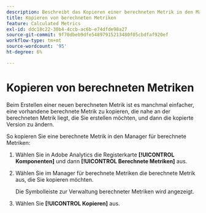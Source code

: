 ```yaml
---
description: Beschreibt das Kopieren einer berechneten Metrik in den Manager für berechnete Metriken
title: Kopieren von berechneten Metriken
feature: Calculated Metrics
exl-id: ddc18c22-30b4-4ccb-ac6b-e74dfde98a27
source-git-commit: 9f70dbeb9dfe54897915213480f05cbdfaf920ef
workflow-type: tm+mt
source-wordcount: '95'
ht-degree: 6%

---
```


# Kopieren von berechneten Metriken

Beim Erstellen einer neuen berechneten Metrik ist es manchmal einfacher, eine vorhandene berechnete Metrik zu kopieren, die nahe an der berechneten Metrik liegt, die Sie erstellen möchten, und dann die kopierte Version zu ändern.

So kopieren Sie eine berechnete Metrik in den Manager für berechnete Metriken:

1. Wählen Sie in Adobe Analytics die Registerkarte **[!UICONTROL Komponenten]** und dann **[!UICONTROL Berechnete Metriken]** aus.

1. Wählen Sie im Manager für berechnete Metriken die berechnete Metrik aus, die Sie kopieren möchten.

   Die Symbolleiste zur Verwaltung berechneter Metriken wird angezeigt.

1. Wählen Sie **[!UICONTROL Kopieren]** aus.
